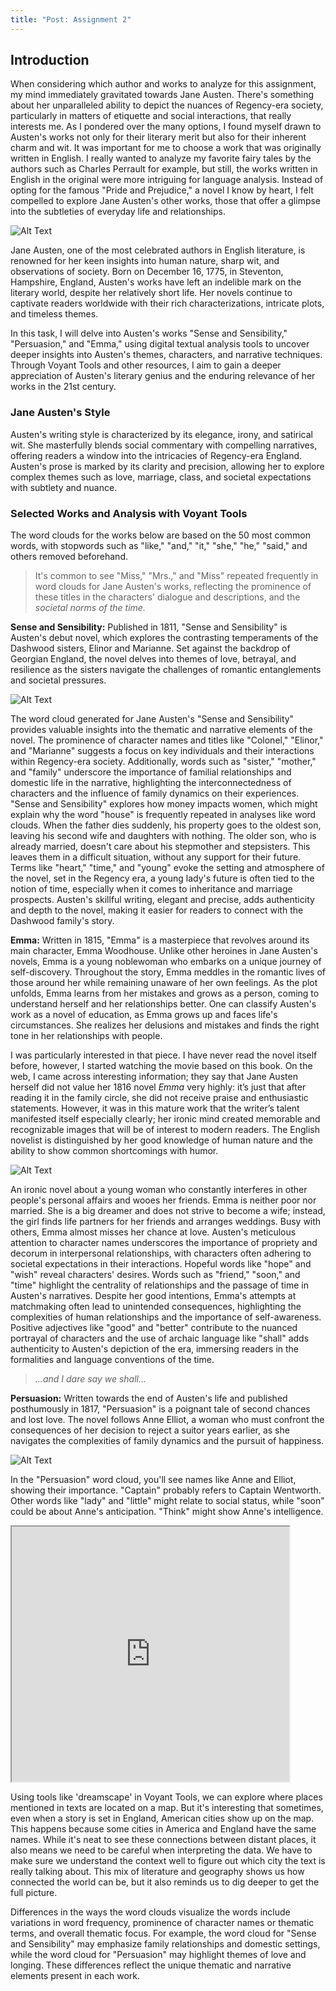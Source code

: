 ```yaml
---
title: "Post: Assignment 2"
---
```


## Introduction

When considering which author and works to analyze for this assignment, my mind immediately gravitated towards Jane Austen. There's something about her unparalleled ability to depict the nuances of Regency-era society, particularly in matters of etiquette and social interactions, that really interests me. As I pondered over the many options, I found myself drawn to Austen's works not only for their literary merit but also for their inherent charm and wit. It was important for me to choose a work that was originally written in English. I really wanted to analyze my favorite fairy tales by the authors such as Charles Perrault for example, but still, the works written in English in the original were more intriguing for language analysis. Instead of opting for the famous "Pride and Prejudice," a novel I know by heart, I felt compelled to explore Jane Austen's other works, those that offer a glimpse into the subtleties of everyday life and relationships.

![Alt Text](/assets/images/imageJane.jpg)

Jane Austen, one of the most celebrated authors in English literature, is renowned for her keen insights into human nature, sharp wit, and observations of society. Born on December 16, 1775, in Steventon, Hampshire, England, Austen's works have left an indelible mark on the literary world, despite her relatively short life. Her novels continue to captivate readers worldwide with their rich characterizations, intricate plots, and timeless themes.

In this task, I will delve into Austen's works "Sense and Sensibility," "Persuasion," and "Emma," using digital textual analysis tools to uncover deeper insights into Austen's themes, characters, and narrative techniques. Through Voyant Tools and other resources, I aim to gain a deeper appreciation of Austen's literary genius and the enduring relevance of her works in the 21st century.

### Jane Austen's Style

Austen's writing style is characterized by its elegance, irony, and satirical wit. She masterfully blends social commentary with compelling narratives, offering readers a window into the intricacies of Regency-era England. Austen's prose is marked by its clarity and precision, allowing her to explore complex themes such as love, marriage, class, and societal expectations with subtlety and nuance.

### Selected Works and Analysis with Voyant Tools

The word clouds for the works below are based on the 50 most common words, with stopwords such as "like," "and," "it," "she," "he," "said," and others removed beforehand.

> It's common to see "Miss," "Mrs.," and "Miss" repeated frequently in word clouds for Jane Austen's works, reflecting the prominence of these titles in the characters' dialogue and descriptions, and the *societal norms of the time.*


**Sense and Sensibility:** Published in 1811, "Sense and Sensibility" is Austen's debut novel, which explores the contrasting temperaments of the Dashwood sisters, Elinor and Marianne. Set against the backdrop of Georgian England, the novel delves into themes of love, betrayal, and resilience as the sisters navigate the challenges of romantic entanglements and societal pressures.

![Alt Text](/assets/images/imageSense.jpg)

The word cloud generated for Jane Austen's "Sense and Sensibility" provides valuable insights into the thematic and narrative elements of the novel. The prominence of character names and titles like "Colonel," "Elinor," and "Marianne" suggests a focus on key individuals and their interactions within Regency-era society. Additionally, words such as "sister," "mother," and "family" underscore the importance of familial relationships and domestic life in the narrative, highlighting the interconnectedness of characters and the influence of family dynamics on their experiences. "Sense and Sensibility" explores how money impacts women, which might explain why the word "house" is frequently repeated in analyses like word clouds. When the father dies suddenly, his property goes to the oldest son, leaving his second wife and daughters with nothing. The older son, who is already married, doesn't care about his stepmother and stepsisters. This leaves them in a difficult situation, without any support for their future. Terms like "heart," "time," and "young" evoke the setting and atmosphere of the novel, set in the Regency era, a young lady's future is often tied to the notion of time, especially when it comes to inheritance and marriage prospects. Austen's skillful writing, elegant and precise, adds authenticity and depth to the novel, making it easier for readers to connect with the Dashwood family's story.


**Emma:** Written in 1815, "Emma" is a masterpiece that revolves around its main character, Emma Woodhouse. Unlike other heroines in Jane Austen's novels, Emma is a young noblewoman who embarks on a unique journey of self-discovery. Throughout the story, Emma meddles in the romantic lives of those around her while remaining unaware of her own feelings. As the plot unfolds, Emma learns from her mistakes and grows as a person, coming to understand herself and her relationships better. One can classify Austen's work as a novel of education, as Emma grows up and faces life's circumstances. She realizes her delusions and mistakes and finds the right tone in her relationships with people.

I was particularly interested in that piece. I have never read the novel itself before, however, I started watching the movie based on this book. On the web, I came across interesting information; they say that Jane Austen herself did not value her 1816 novel *Emma* very highly: it’s just that after reading it in the family circle, she did not receive praise and enthusiastic statements. However, it was in this mature work that the writer’s talent manifested itself especially clearly; her ironic mind created memorable and recognizable images that will be of interest to modern readers. The English novelist is distinguished by her good knowledge of human nature and the ability to show common shortcomings with humor.


![Alt Text](/assets/images/imageEmma.jpg)

An ironic novel about a young woman who constantly interferes in other people's personal affairs and wooes her friends. Emma is neither poor nor married. She is a big dreamer and does not strive to become a wife; instead, the girl finds life partners for her friends and arranges weddings. Busy with others, Emma almost misses her chance at love.
Austen's meticulous attention to character names underscores the importance of propriety and decorum in interpersonal relationships, with characters often adhering to societal expectations in their interactions. Hopeful words like "hope" and "wish" reveal characters' desires.  Words such as "friend," "soon," and "time" highlight the centrality of relationships and the passage of time in Austen's narratives. Despite her good intentions, Emma's attempts at matchmaking often lead to unintended consequences, highlighting the complexities of human relationships and the importance of self-awareness. Positive adjectives like "good" and "better" contribute to the nuanced portrayal of characters and the use of archaic language like "shall" adds authenticity to Austen's depiction of the era, immersing readers in the formalities and language conventions of the time. 

> *...and I dare say we shall...*

**Persuasion:** Written towards the end of Austen's life and published posthumously in 1817, "Persuasion" is a poignant tale of second chances and lost love. The novel follows Anne Elliot, a woman who must confront the consequences of her decision to reject a suitor years earlier, as she navigates the complexities of family dynamics and the pursuit of happiness.


![Alt Text](/assets/images/imageAnne.jpg)

In the "Persuasion" word cloud, you'll see names like Anne and Elliot, showing their importance. "Captain" probably refers to Captain Wentworth. Other words like "lady" and "little" might relate to social status, while "soon" could be about Anne's anticipation. "Think" might show Anne's intelligence.

<iframe style='width: 444px; height: 408px;' src='https://voyant-tools.org/?corpus=d894e3e7a4c67ceaae36ddeeeca5f90d&mode=document&view=TermsRadio'></iframe>

Using tools like 'dreamscape' in Voyant Tools, we can explore where places mentioned in texts are located on a map. But it's interesting that sometimes, even when a story is set in England, American cities show up on the map. This happens because some cities in America and England have the same names. While it's neat to see these connections between distant places, it also means we need to be careful when interpreting the data. We have to make sure we understand the context well to figure out which city the text is really talking about. This mix of literature and geography shows us how connected the world can be, but it also reminds us to dig deeper to get the full picture.

Differences in the ways the word clouds visualize the words include variations in word frequency, prominence of character names or thematic terms, and overall thematic focus. For example, the word cloud for "Sense and Sensibility" may emphasize family relationships and domestic settings, while the word cloud for "Persuasion" may highlight themes of love and longing. These differences reflect the unique thematic and narrative elements present in each work.


